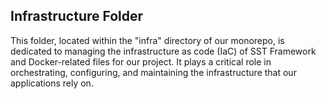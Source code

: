 ## Infrastructure Folder

This folder, located within the "infra" directory of our monorepo, is dedicated to managing the infrastructure as code (IaC) of SST Framework and Docker-related files for our project. It plays a critical role in orchestrating, configuring, and maintaining the infrastructure that our applications rely on.
